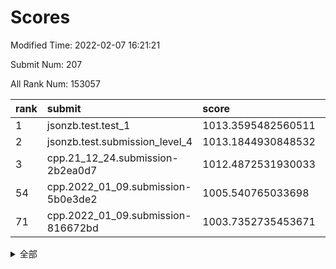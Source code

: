 # Scores

Modified Time: 2022-02-07 16:21:21

Submit Num: 207

All Rank Num: 153057

| rank |               submit               |       score        |       sigma        | pk_num |
| :--- | :--------------------------------- | :----------------- | :----------------- | :----- |
| 1    | jsonzb.test.test_1                 | 1013.3595482560511 | 0.8299745191803536 | 2960   |
| 2    | jsonzb.test.submission_level_4     | 1013.1844930848532 | 0.7884686284851583 | 2953   |
| 3    | cpp.21_12_24.submission-2b2ea0d7   | 1012.4872531930033 | 0.7902918324329652 | 2954   |
| 54   | cpp.2022_01_09.submission-5b0e3de2 | 1005.540765033698  | 0.7175607199165157 | 2957   |
| 71   | cpp.2022_01_09.submission-816672bd | 1003.7352735453671 | 0.7191727750463326 | 2959   |


<details>
<summary>全部</summary>

| rank |                 submit                 |       score        |       sigma        | pk_num |
| :--- | :------------------------------------- | :----------------- | :----------------- | :----- |
| 1    | jsonzb.test.test_1                     | 1013.3595482560511 | 0.8299745191803536 | 2960   |
| 2    | jsonzb.test.submission_level_4         | 1013.1844930848532 | 0.7884686284851583 | 2953   |
| 3    | cpp.21_12_24.submission-2b2ea0d7       | 1012.4872531930033 | 0.7902918324329652 | 2954   |
| 4    | gobigger.level_3.submission_level_3_18 | 1011.9336600591294 | 0.7816327727223217 | 2961   |
| 5    | gobigger.level_3.submission_level_3_25 | 1011.1355588506647 | 0.7779103183522966 | 2955   |
| 6    | gobigger.level_3.submission_level_3_30 | 1011.037698959957  | 0.7923753172056702 | 2959   |
| 7    | gobigger.level_3.submission_level_3_44 | 1010.721038779561  | 0.7627730474701346 | 2957   |
| 8    | gobigger.level_3.submission_level_3_29 | 1010.7132200620872 | 0.7637939637001708 | 2956   |
| 9    | gobigger.level_3.submission_level_3_34 | 1010.5718682912798 | 0.7788048656087925 | 2960   |
| 10   | gobigger.level_3.submission_level_3_5  | 1010.4478900396246 | 0.7526373515114464 | 2954   |
| 11   | gobigger.level_3.submission_level_3_8  | 1010.4476441186573 | 0.7680331862463561 | 2954   |
| 12   | gobigger.level_3.submission_level_3_20 | 1010.3898261463423 | 0.7554630071731446 | 2959   |
| 13   | gobigger.level_3.submission_level_3_45 | 1010.3122911194565 | 0.7685402820628893 | 2954   |
| 14   | gobigger.level_3.submission_level_3_46 | 1010.2381460999243 | 0.7569829913854957 | 2953   |
| 15   | gobigger.level_3.submission_level_3_14 | 1010.2364912163738 | 0.7533414246902791 | 2957   |
| 16   | gobigger.level_3.submission_level_3_33 | 1010.2340628658516 | 0.7617604378738595 | 2960   |
| 17   | gobigger.level_3.submission_level_3_24 | 1010.2017437652668 | 0.7628161835593336 | 2955   |
| 18   | gobigger.level_3.submission_level_3_1  | 1010.1831401807583 | 0.7490943780962391 | 2954   |
| 19   | gobigger.level_3.submission_level_3_36 | 1010.1744588994377 | 0.7566595403105706 | 2957   |
| 20   | gobigger.level_3.submission_level_3_35 | 1010.0081595169108 | 0.7655802470814714 | 2955   |
| 21   | gobigger.level_3.submission_level_3_42 | 1009.9573940987495 | 0.7368936220463094 | 2953   |
| 22   | gobigger.level_3.submission_level_3_19 | 1009.9212230573526 | 0.7673296510778862 | 2962   |
| 23   | gobigger.level_3.submission_level_3_27 | 1009.8774979682797 | 0.7427287156564127 | 2955   |
| 24   | gobigger.level_3.submission_level_3_43 | 1009.872738641921  | 0.744369381804888  | 2957   |
| 25   | gobigger.level_3.submission_level_3_23 | 1009.8683190855679 | 0.7565827915410405 | 2957   |
| 26   | gobigger.level_3.submission_level_3_48 | 1009.841611147638  | 0.7630227681061429 | 2959   |
| 27   | gobigger.level_3.submission_level_3_10 | 1009.8148584399219 | 0.733977764311302  | 2958   |
| 28   | gobigger.level_3.submission_level_3_9  | 1009.784143105102  | 0.7353022706976619 | 2954   |
| 29   | gobigger.level_3.submission_level_3_13 | 1009.7839666449902 | 0.7375726348790727 | 2959   |
| 30   | gobigger.level_3.submission_level_3_15 | 1009.776892996557  | 0.7601980771445722 | 2960   |
| 31   | gobigger.level_3.submission_level_3_11 | 1009.7704456894196 | 0.7844545726680615 | 2958   |
| 32   | gobigger.level_3.submission_level_3_37 | 1009.7488848863711 | 0.7496368930713776 | 2958   |
| 33   | gobigger.level_3.submission_level_3_7  | 1009.6746105772299 | 0.760957562149071  | 2955   |
| 34   | gobigger.level_3.submission_level_3_39 | 1009.5563020277526 | 0.7610723988138214 | 2956   |
| 35   | gobigger.level_3.submission_level_3_32 | 1009.5390718873317 | 0.7546086173040563 | 2958   |
| 36   | gobigger.level_3.submission_level_3_4  | 1009.4842457775645 | 0.7632814579560958 | 2961   |
| 37   | gobigger.level_3.submission_level_3_22 | 1009.4728602075721 | 0.7808992653078711 | 2960   |
| 38   | gobigger.level_3.submission_level_3_26 | 1009.4328250108274 | 0.7549298942349432 | 2962   |
| 39   | gobigger.level_3.submission_level_3_31 | 1009.3816823572614 | 0.7909473786116173 | 2955   |
| 40   | gobigger.level_3.submission_level_3_16 | 1009.3615099986471 | 0.734091162889431  | 2961   |
| 41   | gobigger.level_3.submission_level_3_17 | 1009.2108411829345 | 0.7390114053187133 | 2955   |
| 42   | gobigger.level_3.submission_level_3_6  | 1009.2038658230213 | 0.7341960201346084 | 2960   |
| 43   | gobigger.level_3.submission_level_3_2  | 1009.1364219074875 | 0.7628276486957283 | 2955   |
| 44   | gobigger.level_3.submission_level_3_3  | 1009.1037447512724 | 0.7515326582774334 | 2953   |
| 45   | gobigger.level_3.submission_level_3_49 | 1009.0488473878836 | 0.7447241660196507 | 2959   |
| 46   | gobigger.level_3.submission_level_3_21 | 1009.0203469262402 | 0.7383028612869083 | 2963   |
| 47   | gobigger.level_3.submission_level_3_38 | 1008.7939472030688 | 0.7662625465533166 | 2958   |
| 48   | gobigger.level_3.submission_level_3_40 | 1008.7906156715027 | 0.7487737565326574 | 2961   |
| 49   | gobigger.level_3.submission_level_3_0  | 1008.7261912255586 | 0.7356063554719544 | 2956   |
| 50   | gobigger.level_3.submission_level_3_12 | 1008.6409080801498 | 0.7527398688921553 | 2964   |
| 51   | gobigger.level_3.submission_level_3_47 | 1008.6148267105733 | 0.7491986173188364 | 2956   |
| 52   | gobigger.level_3.submission_level_3_41 | 1008.6112655943925 | 0.7414596191800188 | 2957   |
| 53   | gobigger.level_3.submission_level_3_28 | 1008.596399375425  | 0.734094566475586  | 2963   |
| 54   | cpp.2022_01_09.submission-5b0e3de2     | 1005.540765033698  | 0.7175607199165157 | 2957   |
| 55   | gobigger.level_1.submission_level_1_12 | 1004.6208264245845 | 0.7239917083336341 | 2960   |
| 56   | gobigger.level_1.submission_level_1_2  | 1004.5659082278279 | 0.7233359671762029 | 2960   |
| 57   | gobigger.level_1.submission_level_1_44 | 1004.2667830567931 | 0.7120526029731605 | 2958   |
| 58   | gobigger.level_1.submission_level_1_13 | 1004.2527011853883 | 0.7004664873477844 | 2954   |
| 59   | gobigger.level_1.submission_level_1_39 | 1004.2255509531043 | 0.717918104127453  | 2955   |
| 60   | gobigger.level_1.submission_level_1_1  | 1004.2109318623307 | 0.7291087255811197 | 2957   |
| 61   | gobigger.level_1.submission_level_1_29 | 1004.1596177890384 | 0.7185021262118305 | 2954   |
| 62   | gobigger.level_1.submission_level_1_11 | 1004.1473483123115 | 0.7162256585921165 | 2964   |
| 63   | gobigger.level_1.submission_level_1_21 | 1004.0795955265685 | 0.7219226174522222 | 2961   |
| 64   | gobigger.level_1.submission_level_1_34 | 1004.0488582774266 | 0.7159580216829663 | 2956   |
| 65   | gobigger.level_1.submission_level_1_25 | 1004.0007914192172 | 0.7134041500637368 | 2956   |
| 66   | gobigger.level_1.submission_level_1_26 | 1003.9459979841922 | 0.7164182474693687 | 2958   |
| 67   | gobigger.level_1.submission_level_1_23 | 1003.9375168829779 | 0.7279753942770656 | 2952   |
| 68   | gobigger.level_1.submission_level_1_38 | 1003.8982435464336 | 0.7305123323066365 | 2955   |
| 69   | gobigger.level_1.submission_level_1_37 | 1003.7838167953468 | 0.7204723307799625 | 2958   |
| 70   | gobigger.level_1.submission_level_1_46 | 1003.7433977665945 | 0.7099795179048444 | 2958   |
| 71   | cpp.2022_01_09.submission-816672bd     | 1003.7352735453671 | 0.7191727750463326 | 2959   |
| 72   | gobigger.level_1.submission_level_1_33 | 1003.7213503606667 | 0.7240266446922672 | 2957   |
| 73   | gobigger.level_1.submission_level_1_15 | 1003.6938800684343 | 0.7147741363013914 | 2952   |
| 74   | gobigger.level_1.submission_level_1_8  | 1003.6846509437504 | 0.699510635989608  | 2960   |
| 75   | gobigger.level_1.submission_level_1_16 | 1003.5834200306435 | 0.7113281416305676 | 2963   |
| 76   | gobigger.level_1.submission_level_1_19 | 1003.5697656006552 | 0.7194038810089612 | 2960   |
| 77   | gobigger.level_1.submission_level_1_9  | 1003.5364553994091 | 0.7149928689158289 | 2958   |
| 78   | gobigger.level_1.submission_level_1_48 | 1003.495830878506  | 0.7070313409295997 | 2959   |
| 79   | gobigger.level_1.submission_level_1_14 | 1003.4884214543087 | 0.7157020044918015 | 2956   |
| 80   | gobigger.level_1.submission_level_1_17 | 1003.421662617385  | 0.7170371002057514 | 2953   |
| 81   | gobigger.level_1.submission_level_1_42 | 1003.3902540924694 | 0.7132040199390441 | 2957   |
| 82   | gobigger.level_1.submission_level_1_40 | 1003.3853531776462 | 0.7156082591880241 | 2955   |
| 83   | gobigger.level_1.submission_level_1_35 | 1003.3340930640596 | 0.7127361047034246 | 2959   |
| 84   | gobigger.level_1.submission_level_1_30 | 1003.3035992736745 | 0.7318616825648532 | 2961   |
| 85   | gobigger.level_1.submission_level_1_0  | 1003.2595182462692 | 0.7212065623520788 | 2959   |
| 86   | gobigger.level_1.submission_level_1_7  | 1003.239158048003  | 0.7209599585115208 | 2966   |
| 87   | gobigger.level_1.submission_level_1_6  | 1003.0998108666964 | 0.7075708635610577 | 2958   |
| 88   | gobigger.level_1.submission_level_1_18 | 1003.0159785190192 | 0.715503266530021  | 2957   |
| 89   | gobigger.level_1.submission_level_1_41 | 1003.0016102403894 | 0.7106807867313724 | 2956   |
| 90   | gobigger.level_1.submission_level_1_24 | 1002.9891352356244 | 0.7185721793399785 | 2956   |
| 91   | gobigger.level_1.submission_level_1_36 | 1002.9550497778281 | 0.7188069723361967 | 2955   |
| 92   | gobigger.level_1.submission_level_1_22 | 1002.9359593388402 | 0.7138907095539253 | 2954   |
| 93   | gobigger.level_1.submission_level_1_20 | 1002.919120653192  | 0.7187022628223619 | 2959   |
| 94   | gobigger.level_1.submission_level_1_3  | 1002.8678444417895 | 0.7192471265095824 | 2957   |
| 95   | gobigger.level_1.submission_level_1_47 | 1002.6469619904693 | 0.7136567094483056 | 2958   |
| 96   | gobigger.level_1.submission_level_1_31 | 1002.6464868557016 | 0.7208804360735104 | 2957   |
| 97   | gobigger.level_1.submission_level_1_28 | 1002.5839485600377 | 0.7063590372275067 | 2958   |
| 98   | gobigger.level_1.submission_level_1_49 | 1002.559754277012  | 0.7131359317478395 | 2954   |
| 99   | gobigger.level_1.submission_level_1_45 | 1002.5209643619627 | 0.714974448137469  | 2963   |
| 100  | gobigger.level_1.submission_level_1_4  | 1002.3628164630562 | 0.713273665016849  | 2959   |
| 101  | gobigger.level_1.submission_level_1_27 | 1002.2109137330688 | 0.7056866717936225 | 2957   |
| 102  | gobigger.level_1.submission_level_1_43 | 1002.1318967143106 | 0.7110808245302935 | 2961   |
| 103  | gobigger.level_1.submission_level_1_10 | 1002.07511568603   | 0.7131158436467997 | 2957   |
| 104  | gobigger.level_1.submission_level_1_32 | 1001.9073455628251 | 0.7137163460869621 | 2955   |
| 105  | gobigger.level_1.submission_level_1_5  | 1001.569736472919  | 0.7082982190232606 | 2952   |
| 106  | gobigger.random.submission_random_49   | 997.6747634838385  | 0.7057909224858171 | 2953   |
| 107  | gobigger.random.submission_random_24   | 997.1464568018159  | 0.7130594926999843 | 2956   |
| 108  | gobigger.random.submission_random_41   | 997.1091920492333  | 0.7174017572864303 | 2962   |
| 109  | gobigger.random.submission_random_38   | 997.0571999414099  | 0.7082039099308602 | 2958   |
| 110  | gobigger.random.submission_random_6    | 996.9800673816364  | 0.7003569706312356 | 2960   |
| 111  | gobigger.random.submission_random_37   | 996.9673964320084  | 0.7133971378210655 | 2958   |
| 112  | gobigger.random.submission_random_1    | 996.9617023521598  | 0.7221988135812832 | 2956   |
| 113  | gobigger.random.submission_random_8    | 996.9206571561882  | 0.7105672632897954 | 2958   |
| 114  | gobigger.random.submission_random_26   | 996.9171947853768  | 0.7006562469538321 | 2961   |
| 115  | gobigger.random.submission_random_21   | 996.7619048553624  | 0.7046644349171163 | 2961   |
| 116  | gobigger.random.submission_random_44   | 996.7087390740394  | 0.7079080213580967 | 2956   |
| 117  | gobigger.random.submission_random_20   | 996.5726786199102  | 0.7100009997644714 | 2957   |
| 118  | gobigger.random.submission_random_25   | 996.5409143084933  | 0.7024872516515903 | 2956   |
| 119  | gobigger.random.submission_random_40   | 996.3947843900893  | 0.7187808620305528 | 2960   |
| 120  | gobigger.random.submission_random_22   | 996.3871938674622  | 0.7140653189055053 | 2961   |
| 121  | gobigger.random.submission_random_32   | 996.3170467947223  | 0.7108573576231042 | 2956   |
| 122  | gobigger.random.submission_random_42   | 996.3052737144749  | 0.7143812462243297 | 2961   |
| 123  | gobigger.random.submission_random_48   | 996.2999438544234  | 0.715848965472797  | 2960   |
| 124  | gobigger.random.submission_random_36   | 996.2956163891122  | 0.7132840486255883 | 2958   |
| 125  | gobigger.random.submission_random_0    | 996.2287249056044  | 0.7030639812952987 | 2960   |
| 126  | gobigger.random.submission_random_28   | 996.2259768248987  | 0.6918865419390877 | 2957   |
| 127  | gobigger.random.submission_random_31   | 996.2245456148668  | 0.6983490566699899 | 2960   |
| 128  | gobigger.random.submission_random_30   | 996.0952335870221  | 0.7115830309899032 | 2961   |
| 129  | gobigger.random.submission_random_15   | 996.0330395939314  | 0.7100624296054078 | 2955   |
| 130  | gobigger.random.submission_random_27   | 995.8999228788483  | 0.7168255545551601 | 2959   |
| 131  | gobigger.random.submission_random_16   | 995.8474740086357  | 0.6993110470738592 | 2959   |
| 132  | gobigger.random.submission_random_12   | 995.7908384779109  | 0.7120573350564466 | 2960   |
| 133  | gobigger.random.submission_random_45   | 995.7702377493363  | 0.7071523123756843 | 2953   |
| 134  | gobigger.random.submission_random_47   | 995.7378902945804  | 0.725087332789301  | 2955   |
| 135  | gobigger.random.submission_random_5    | 995.7333963993512  | 0.7101479299426668 | 2962   |
| 136  | gobigger.random.submission_random_35   | 995.6016021688702  | 0.6990708299872624 | 2953   |
| 137  | gobigger.random.submission_random_39   | 995.5845873561906  | 0.7152063090837382 | 2960   |
| 138  | gobigger.random.submission_random_7    | 995.5657083795862  | 0.7160631494236559 | 2953   |
| 139  | gobigger.random.submission_random_4    | 995.5513843529951  | 0.7104315373516902 | 2953   |
| 140  | gobigger.random.submission_random_34   | 995.5267761998927  | 0.7146538555038974 | 2963   |
| 141  | gobigger.random.submission_random_2    | 995.4072413284018  | 0.7152862301960151 | 2952   |
| 142  | gobigger.random.submission_random_29   | 995.3306697129574  | 0.714245422889912  | 2963   |
| 143  | gobigger.random.submission_random_9    | 995.2923710461854  | 0.7033733658769261 | 2954   |
| 144  | gobigger.random.submission_random_13   | 995.2455820875148  | 0.7103477052036711 | 2959   |
| 145  | gobigger.random.submission_random_14   | 995.2367020832872  | 0.7139044012013066 | 2957   |
| 146  | gobigger.random.submission_random_17   | 995.2281022247572  | 0.7168851803303329 | 2961   |
| 147  | gobigger.random.submission_random_23   | 995.2252196648168  | 0.706776796439249  | 2956   |
| 148  | gobigger.random.submission_random_33   | 995.2204398744193  | 0.7057058349689117 | 2957   |
| 149  | gobigger.random.submission_random_3    | 995.1950030605193  | 0.7143950308167725 | 2959   |
| 150  | gobigger.random.submission_random_18   | 995.1104759286237  | 0.7246599335555264 | 2956   |
| 151  | gobigger.random.submission_random_43   | 994.8637671771737  | 0.7188743696021092 | 2963   |
| 152  | gobigger.random.submission_random_19   | 994.8357433031165  | 0.7014744983722323 | 2960   |
| 153  | gobigger.level_2.submission_level_2_31 | 994.8105454555104  | 0.7189764595760781 | 2956   |
| 154  | gobigger.random.submission_random_11   | 994.7402490867709  | 0.7424070836044644 | 2954   |
| 155  | gobigger.random.submission_random_46   | 994.7258682569258  | 0.7147071280099709 | 2964   |
| 156  | gobigger.random.submission_random_10   | 994.4231191511063  | 0.7089439751348287 | 2956   |
| 157  | gobigger.level_2.submission_level_2_41 | 993.9281911951059  | 0.7302864718596842 | 2957   |
| 158  | gobigger.level_2.submission_level_2_44 | 993.8332310546824  | 0.7366485605395581 | 2960   |
| 159  | gobigger.level_2.submission_level_2_14 | 993.7114608807293  | 0.7243996168558322 | 2960   |
| 160  | gobigger.level_2.submission_level_2_1  | 993.1491611637479  | 0.7330819564816817 | 2953   |
| 161  | gobigger.level_2.submission_level_2_49 | 993.0527716391524  | 0.7307040247749608 | 2957   |
| 162  | gobigger.level_2.submission_level_2_2  | 993.0299262053522  | 0.7549274120010001 | 2961   |
| 163  | gobigger.level_2.submission_level_2_33 | 992.9348303318626  | 0.748503258585245  | 2964   |
| 164  | gobigger.level_2.submission_level_2_5  | 992.8127780518652  | 0.7546332218937692 | 2954   |
| 165  | gobigger.level_2.submission_level_2_10 | 992.8071310252675  | 0.7573287972039792 | 2956   |
| 166  | gobigger.level_2.submission_level_2_21 | 992.8053391119157  | 0.7331128266132833 | 2955   |
| 167  | gobigger.level_2.submission_level_2_38 | 992.6605076393923  | 0.7271364401842795 | 2955   |
| 168  | gobigger.level_2.submission_level_2_0  | 992.5728076393665  | 0.7351790753837844 | 2960   |
| 169  | gobigger.level_2.submission_level_2_4  | 992.561176826599   | 0.741312066362289  | 2957   |
| 170  | gobigger.level_2.submission_level_2_16 | 992.505648961748   | 0.748395398323666  | 2956   |
| 171  | gobigger.level_2.submission_level_2_42 | 992.468641919596   | 0.7492390111124277 | 2955   |
| 172  | gobigger.level_2.submission_level_2_24 | 992.378393493367   | 0.7391534179971838 | 2956   |
| 173  | gobigger.level_2.submission_level_2_45 | 992.3617144338536  | 0.7283295668610965 | 2956   |
| 174  | gobigger.level_2.submission_level_2_26 | 992.3090796402001  | 0.7540535370972236 | 2951   |
| 175  | gobigger.level_2.submission_level_2_6  | 992.3081175637797  | 0.7458904702691349 | 2952   |
| 176  | gobigger.level_2.submission_level_2_25 | 992.2869432254117  | 0.7490116812056823 | 2960   |
| 177  | gobigger.level_2.submission_level_2_19 | 992.26221598136    | 0.7443118547948581 | 2960   |
| 178  | gobigger.level_2.submission_level_2_23 | 992.2048001736812  | 0.7226632386535589 | 2958   |
| 179  | gobigger.level_2.submission_level_2_47 | 992.0999672607385  | 0.7567707983762445 | 2958   |
| 180  | gobigger.level_2.submission_level_2_11 | 992.0696272361182  | 0.7399904854888626 | 2958   |
| 181  | gobigger.level_2.submission_level_2_40 | 992.0676993324964  | 0.7530178941052557 | 2954   |
| 182  | gobigger.level_2.submission_level_2_30 | 992.0341960403698  | 0.7451125892238163 | 2957   |
| 183  | gobigger.level_2.submission_level_2_36 | 991.9719945099857  | 0.7549945446182291 | 2959   |
| 184  | gobigger.level_2.submission_level_2_28 | 991.9497739719693  | 0.743439022053329  | 2960   |
| 185  | gobigger.level_2.submission_level_2_3  | 991.8673942346556  | 0.7592462081274864 | 2959   |
| 186  | gobigger.level_2.submission_level_2_46 | 991.8251963894495  | 0.7335224194982393 | 2962   |
| 187  | gobigger.level_2.submission_level_2_39 | 991.8026655774042  | 0.7445561165034413 | 2961   |
| 188  | gobigger.level_2.submission_level_2_48 | 991.7885889940524  | 0.7439892336078494 | 2958   |
| 189  | gobigger.level_2.submission_level_2_15 | 991.7549155481997  | 0.7543868076854007 | 2958   |
| 190  | gobigger.level_2.submission_level_2_13 | 991.7414312373867  | 0.7557440961892511 | 2951   |
| 191  | gobigger.level_2.submission_level_2_8  | 991.737482031118   | 0.7435433210122587 | 2959   |
| 192  | gobigger.level_2.submission_level_2_12 | 991.6826117105293  | 0.750662348977281  | 2960   |
| 193  | gobigger.level_2.submission_level_2_9  | 991.6264523765587  | 0.7343773402151698 | 2961   |
| 194  | gobigger.level_2.submission_level_2_17 | 991.5709666757442  | 0.7500234309976155 | 2952   |
| 195  | gobigger.level_2.submission_level_2_35 | 991.5204942580071  | 0.7592794833764498 | 2955   |
| 196  | gobigger.level_2.submission_level_2_37 | 991.4684656730286  | 0.749868289063838  | 2961   |
| 197  | gobigger.level_2.submission_level_2_7  | 991.3697488494971  | 0.7621859277762021 | 2962   |
| 198  | gobigger.level_2.submission_level_2_32 | 991.2421313587575  | 0.7469591363045575 | 2955   |
| 199  | gobigger.level_2.submission_level_2_22 | 991.1541590278332  | 0.737714173692146  | 2955   |
| 200  | gobigger.level_2.submission_level_2_29 | 991.1068401016604  | 0.7547513926730623 | 2959   |
| 201  | gobigger.level_2.submission_level_2_34 | 991.1014659055598  | 0.7532071904661347 | 2956   |
| 202  | gobigger.level_2.submission_level_2_27 | 990.7203617719827  | 0.7437262819331353 | 2958   |
| 203  | gobigger.level_2.submission_level_2_18 | 990.361394869748   | 0.7683508146166788 | 2957   |
| 204  | gobigger.level_2.submission_level_2_43 | 990.3362069729224  | 0.7568016533856053 | 2957   |
| 205  | gobigger.level_2.submission_level_2_20 | 988.411412262092   | 0.7704293241917297 | 2962   |
| 206  | gobigger.none.submission_none_0        | 976.5233362094383  | 1.4106327339729672 | 2957   |
| 207  | gobigger.none.submission_none_1        | 973.9134941707123  | 1.7880912094371169 | 2964   |

</details>